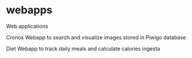 # webapps
Web applications

Cronos
Webapp to search and visualize images stored in Piwigo database

Diet
Webapp to track daily meals and calculate calories ingesta
